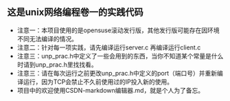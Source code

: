## 这是unix网络编程卷一的实践代码
- 注意一：本项目使用的是opensuse滚动发行版，其他发行版可能存在因环境不同无法编译的情况。
- 注意二：针对每一项实践，请先编译运行server.c 再编译运行client.c
- 注意三：unp_prac.h中定义了一些会用到的东西，当你不知道某个常量是什么时请到unp_prac.h里找找看。
- 注意三：请在每次运行之前更改unp_prac.h中定义的port（端口号）并重新编译运行，因为TCP会禁止不久前使用过的IP投入新的使用。
- 项目中的欢迎使用CSDN-markdown编辑器.md，就是个人为了备忘。